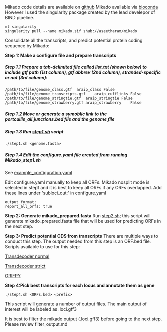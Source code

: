 Mikado code details are available on [github](https://github.com/EI-CoreBioinformatics/mikado)
Mikado available via [bioconda](https://anaconda.org/bioconda/mikado) However I used the singularity package created by the lead develepor of BIND pipeline. 

```
ml singularity
singularity pull --name mikado.sif shub://aseetharam/mikado
```

Consolidate all the transcripts, and predict potential protein coding sequence by Mikado:

**Step 1: Make a configure file and prepare transcripts**

##### Step 1.1 Prepare a tab-delimited file called list.txt (shown below) to include gtf path (1st column), gtf abbrev (2nd column), stranded-specific or not (3rd column):
```
/path/to/file/genome_class.gtf	araip_class	False
/path/to/file/genome_transcripts.gtf	araip_cufflinks	False
/path/to/file/genome_stringtie.gtf	araip_stringtie	False
/path/to/file/genome_strawberry.gtf	araip_strawberry	False
```
##### Step 1.2 Move or generate a symoblic link to the portcullis_all.junctions.bed file and the genome file 

##### Step 1.3 Run [step1.sh](https://github.com/PeanutBase/BIND_annotation/blob/main/scripts/mikado/step1.sh) script 
```
./step1.sh <genome.fasta> 
```

##### Step 1.4 Edit the configure.yaml file created from running Mikado_step1.sh 
See [example_configuration.yaml](https://github.com/PeanutBase/BIND_annotation/blob/main/scripts/mikado/example_configuration.yaml)

Edit configure.yaml manually to keep all ORFs.
Mikado nosplit mode is selected in step1 and it is best to keep all ORFs if any ORFs overlapped.
Add these lines under 'subloci_out:' in configure.yaml
```
output_format:
report_all_orfs: true 
```

**Step 2: Generate mikado_prepared.fasta**
Run [step2.sh](https://github.com/PeanutBase/BIND_annotation/blob/main/scripts/mikado/step2.sh); this script will generate mikado_prepared.fasta file that will be used for predicting ORFs in the next step.

**Step 3: Predict potential CDS from transcripts**
There are multiple ways to conduct this step. The output needed from this step is an ORF.bed file. 
Scripts available to use for this step: 

[Transdecoder normal](https://github.com/PeanutBase/BIND_annotation/blob/main/scripts/mikado/step3.sh)

[Transdecoder strict](https://github.com/PeanutBase/BIND_annotation/blob/main/scripts/mikado/step3_strict.sh)

[ORIFPY](https://github.com/PeanutBase/BIND_annotation/blob/main/scripts/mikado/step3_orfipy.sh)

**Step 4:Pick best transcripts for each locus and annotate them as gene**
```
./step4.sh <ORFs.bed> <prefix> 
```
This script will generate a number of output files. The main output of interest will be labeled as <prefix>.loci.gff3
  
It is best to filter the mikado output (<prefix>.loci.gff3) before going to the next step. Please review filter_output.md

